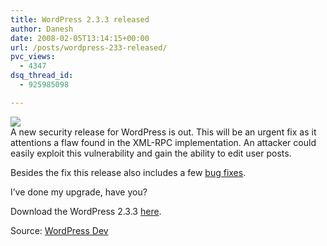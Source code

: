```yaml
---
title: WordPress 2.3.3 released
author: Danesh
date: 2008-02-05T13:14:15+00:00
url: /posts/wordpress-233-released/
pvc_views:
  - 4347
dsq_thread_id:
  - 925985098

---
```

![][1]  
A new security release for WordPress is out. This will be an urgent fix as it attentions a flaw found in the XML-RPC implementation. An attacker could easily exploit this vulnerability and gain the ability to edit user posts.

Besides the fix this release also includes a few [bug fixes][2].

I&#8217;ve done my upgrade, have you?

Download the WordPress 2.3.3 [here][3].

Source: [WordPress Dev][4]

 [1]: http://img212.imageshack.us/img212/1458/wp20squarebuttonhm5.gif
 [2]: http://trac.wordpress.org/query?status=closed&milestone=2.3.3
 [3]: http://wordpress.org/download/
 [4]: http://wordpress.org/development/2008/02/wordpress-233/